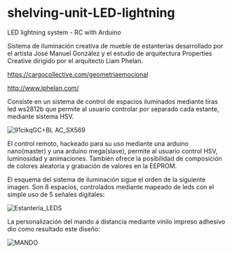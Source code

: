 # shelving-unit-LED-lightning
LED lightning system - RC with Arduino

Sistema de iluminación creativa de mueble de estanterías desarrollado por el artista José Manuel González y el 
estudio de arquitectura Properties Creative dirigido por el arquitecto Liam Phelan.

https://cargocollective.com/geometriaemocional

http://www.lphelan.com/

Consiste en un sistema de control de espacios iluminados mediante tiras led ws2812b
que permite al usuario controlar por separado cada estante, mediante sistema HSV.

![91cikqGC+BL _AC_SX569_](https://user-images.githubusercontent.com/20140969/70261234-4ba52680-1792-11ea-8d23-bb63ed30e717.jpg)

El control remoto, hackeado para su uso mediante una arduino nano(master) y una arduino mega(slave),
permite al usuario control HSV, luminosidad y animaciones. También ofrece la posibilidad de composición de colores 
aleatoria y grabación de valores en la EEPROM.

El esquema del sistema de iluminación sigue el orden de la siguiente imagen. Son 8 espacios, controlados mediante mapeado de leds con el simple uso de 5 señales digitales:

![Estantería_LEDS](https://user-images.githubusercontent.com/20140969/70262053-eb16e900-1793-11ea-8cdf-6e16aff4bd4e.jpg)

La personalización del mando a distancia mediante vinilo impreso adhesivo dio como resultado este diseño:

![MANDO](https://user-images.githubusercontent.com/20140969/70262269-56f95180-1794-11ea-9734-f22ba1e28f6b.png)



